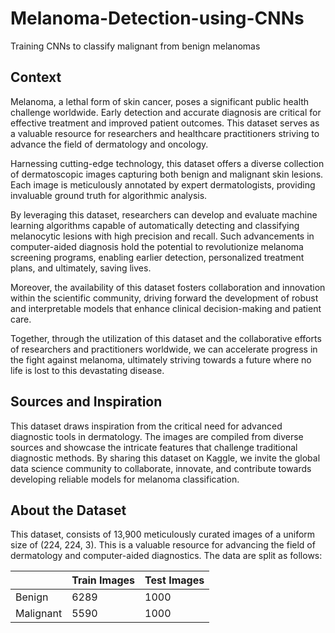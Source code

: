 # Melanoma-Detection-using-CNNs
Training CNNs to classify malignant from benign melanomas

## Context
Melanoma, a lethal form of skin cancer, poses a significant public health challenge worldwide. Early detection and accurate diagnosis are critical for effective treatment and improved patient outcomes. This dataset serves as a valuable resource for researchers and healthcare practitioners striving to advance the field of dermatology and oncology.

Harnessing cutting-edge technology, this dataset offers a diverse collection of dermatoscopic images capturing both benign and malignant skin lesions. Each image is meticulously annotated by expert dermatologists, providing invaluable ground truth for algorithmic analysis.

By leveraging this dataset, researchers can develop and evaluate machine learning algorithms capable of automatically detecting and classifying melanocytic lesions with high precision and recall. Such advancements in computer-aided diagnosis hold the potential to revolutionize melanoma screening programs, enabling earlier detection, personalized treatment plans, and ultimately, saving lives.

Moreover, the availability of this dataset fosters collaboration and innovation within the scientific community, driving forward the development of robust and interpretable models that enhance clinical decision-making and patient care.

Together, through the utilization of this dataset and the collaborative efforts of researchers and practitioners worldwide, we can accelerate progress in the fight against melanoma, ultimately striving towards a future where no life is lost to this devastating disease.

## Sources and Inspiration
This dataset draws inspiration from the critical need for advanced diagnostic tools in dermatology. The images are compiled from diverse sources and showcase the intricate features that challenge traditional diagnostic methods. By sharing this dataset on Kaggle, we invite the global data science community to collaborate, innovate, and contribute towards developing reliable models for melanoma classification.

## About the Dataset
This dataset, consists of 13,900 meticulously curated images of a uniform size of (224, 224, 3). This is a valuable resource for advancing the field of dermatology and computer-aided diagnostics. The data are split as follows:

|                    | Train Images | Test Images |
|--------------------|--------------|-------------|
| Benign             | 6289         | 1000        |
| Malignant          | 5590         | 1000        |

